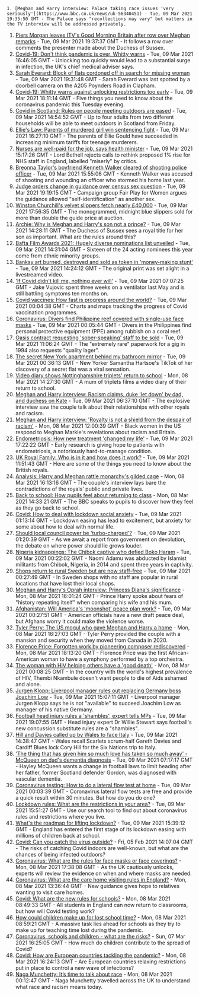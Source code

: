 
    1. [Meghan and Harry interview: Palace taking race issues 'very seriously'](https://www.bbc.co.uk/news/uk-56340451) - Tue, 09 Mar 2021 19:35:50 GMT - The Palace says "recollections may vary" but matters in the TV interview will be addressed privately.
1. [Piers Morgan leaves ITV's Good Morning Britain after row over Meghan remarks](https://www.bbc.co.uk/news/entertainment-arts-56334082) - Tue, 09 Mar 2021 19:37:37 GMT - It follows a row over comments the presenter made about the Duchess of Sussex.
1. [Covid-19: Don't think pandemic is over, Whitty warns](https://www.bbc.co.uk/news/health-56334902) - Tue, 09 Mar 2021 16:46:05 GMT - Unlocking too quickly would lead to a substantial surge in infection, the UK's chief medical adviser says.
1. [Sarah Everard: Block of flats cordoned off in search for missing woman](https://www.bbc.co.uk/news/uk-england-london-56331944) - Tue, 09 Mar 2021 19:31:48 GMT - Sarah Everard was last spotted by a doorbell camera on the A205 Poynders Road in Clapham.
1. [Covid-19: Whitty warns against unlocking restrictions too early](https://www.bbc.co.uk/news/uk-56338096) - Tue, 09 Mar 2021 18:11:14 GMT - Five things you need to know about the coronavirus pandemic this Tuesday evening.
1. [Covid in Scotland: Rules on people meeting outdoors are eased](https://www.bbc.co.uk/news/uk-scotland-56337475) - Tue, 09 Mar 2021 14:54:52 GMT - Up to four adults from two different households will be able to meet outdoors in Scotland from Friday.
1. [Ellie's Law: Parents of murdered girl win sentencing fight](https://www.bbc.co.uk/news/uk-england-wiltshire-56338217) - Tue, 09 Mar 2021 16:27:10 GMT - The parents of Ellie Gould have succeeded in increasing minimum tariffs for teenage murderers.
1. [Nurses are well-paid for the job, says health minister](https://www.bbc.co.uk/news/uk-politics-56260038) - Tue, 09 Mar 2021 15:17:26 GMT - Lord Bethell rejects calls to rethink proposed 1% rise for NHS staff in England, labelled "miserly" by critics.
1. [Breonna Taylor's boyfriend Kenneth Walker cleared of shooting police officer](https://www.bbc.co.uk/news/newsbeat-56331483) - Tue, 09 Mar 2021 15:55:06 GMT - Kenneth Walker was accused of shooting and wounding an officer who stormed his home last year.
1. [Judge orders change in guidance over census sex question](https://www.bbc.co.uk/news/uk-56338666) - Tue, 09 Mar 2021 19:19:15 GMT - Campaign group Fair Play for Women argues the guidance allowed "self-identification" as another sex.
1. [Winston Churchill's velvet slippers fetch nearly £40,000](https://www.bbc.co.uk/news/uk-england-sussex-56339967) - Tue, 09 Mar 2021 17:56:35 GMT - The monogrammed, midnight blue slippers sold for more than double the guide price at auction.
1. [Archie: Why is Meghan and Harry's son not a prince?](https://www.bbc.co.uk/news/uk-56325934) - Tue, 09 Mar 2021 14:28:11 GMT - The Duchess of Sussex sees a royal title for her son as important. What are the rules around this?
1. [Bafta Film Awards 2021: Hugely diverse nominations list unveiled](https://www.bbc.co.uk/news/entertainment-arts-56319617) - Tue, 09 Mar 2021 14:31:04 GMT - Sixteen of the 24 acting nominees this year come from ethnic minority groups.
1. [Banksy art burned, destroyed and sold as token in 'money-making stunt'](https://www.bbc.co.uk/news/technology-56335948) - Tue, 09 Mar 2021 14:24:12 GMT - The original print was set alight in a livestreamed video.
1. ['If Covid didn't kill me, nothing ever will'](https://www.bbc.co.uk/news/health-56324826) - Tue, 09 Mar 2021 07:07:25 GMT - Jake Vujovic spent three weeks on a ventilator last May and is still battling symptoms ten months on.
1. [Covid vaccines: How fast is progress around the world?](https://www.bbc.co.uk/news/world-56237778) - Tue, 09 Mar 2021 00:04:38 GMT - Charts and maps tracking the progress of Covid vaccination programmes.
1. [Coronavirus: Divers find Philippine reef covered with single-use face masks](https://www.bbc.co.uk/news/world-asia-56322369) - Tue, 09 Mar 2021 00:05:44 GMT - Divers in the Philippines find personal protective equipment (PPE) among rubbish on a coral reef.
1. [Oasis contract requesting 'sober-speaking' staff to be sold](https://www.bbc.co.uk/news/uk-england-derbyshire-56333110) - Tue, 09 Mar 2021 11:06:24 GMT - The "extremely rare" paperwork for a gig in 1994 also requests "quality lager".
1. [The secret New York apartment behind my bathroom mirror](https://www.bbc.co.uk/news/world-us-canada-56324046) - Tue, 09 Mar 2021 00:36:13 GMT - New Yorker Samantha Hartsoe's TikTok of her discovery of a secret flat was a viral sensation.
1. [Video diary shows Nottinghamshire triplets' return to school](https://www.bbc.co.uk/news/uk-england-nottinghamshire-56324013) - Mon, 08 Mar 2021 14:27:30 GMT - A mum of triplets films a video diary of their return to school.
1. [Meghan and Harry interview: Racism claims, duke 'let down' by dad, and duchess on Kate](https://www.bbc.co.uk/news/uk-56316659) - Tue, 09 Mar 2021 06:37:10 GMT - The explosive interview saw the couple talk about their relationships with other royals and racism.
1. [Meghan and Harry interview: 'Royalty is not a shield from the despair of racism'](https://www.bbc.co.uk/news/world-us-canada-56320101) - Mon, 08 Mar 2021 12:00:39 GMT - Black women in the US respond to Meghan Markle's revelations about racism and Britain.
1. [Endometriosis: How new treatment 'changed my life'](https://www.bbc.co.uk/news/health-56245521) - Tue, 09 Mar 2021 17:22:22 GMT - Early research is giving hope to patients with endometriosis, a notoriously hard-to-manage condition.
1. [UK Royal Family: Who is in it and how does it work?](https://www.bbc.co.uk/news/uk-56201331) - Tue, 09 Mar 2021 11:51:43 GMT - Here are some of the things you need to know about the British royals.
1. [Analysis: Harry and Meghan rattle monarchy's gilded cage](https://www.bbc.co.uk/news/uk-56326048) - Mon, 08 Mar 2021 16:13:16 GMT - The couple's interview lays bare the contradictions of the royals' public and private lives.
1. [Back to school: How pupils feel about returning to class](https://www.bbc.co.uk/news/uk-england-suffolk-56321188) - Mon, 08 Mar 2021 14:33:21 GMT - The BBC speaks to pupils to discover how they feel as they go back to school.
1. [Covid: How to deal with lockdown social anxiety](https://www.bbc.co.uk/news/newsbeat-56323453) - Tue, 09 Mar 2021 01:13:14 GMT - Lockdown easing has lead to excitement, but anxiety for some about how to deal with normal life.
1. [Should local council power be 'turbo-charged'?](https://www.bbc.co.uk/news/uk-politics-56324395) - Tue, 09 Mar 2021 01:20:39 GMT - As we await a report from government on devolution, the debate on where power should lie grows louder.
1. [Nigeria kidnappings: The Chibok captive who defied Boko Haram](https://www.bbc.co.uk/news/world-africa-56321789) - Tue, 09 Mar 2021 00:22:02 GMT - Naomi Adamu was abducted by Islamist militants from Chibok, Nigeria, in 2014 and spent three years in captivity.
1. [Shops return to rural Sweden but are now staff-free](https://www.bbc.co.uk/news/business-56237988) - Tue, 09 Mar 2021 00:27:49 GMT - In Sweden shops with no staff are popular in rural locations that have lost their local shops.
1. [Meghan and Harry's Oprah interview: Princess Diana's significance](https://www.bbc.co.uk/news/newsbeat-49905596) - Mon, 08 Mar 2021 16:01:24 GMT - Prince Harry spoke about fears of "history repeating itself" when comparing his wife and his mum.
1. [Afghanistan: Will America's 'moonshot' peace plan work?](https://www.bbc.co.uk/news/world-asia-56322062) - Tue, 09 Mar 2021 00:27:51 GMT - American officials have a new draft peace deal, but Afghans worry it could make the violence worse.
1. [Tyler Perry: The US mogul who gave Meghan and Harry a home](https://www.bbc.co.uk/news/world-us-canada-56320290) - Mon, 08 Mar 2021 16:27:03 GMT - Tyler Perry provided the couple with a mansion and security when they moved from Canada in 2020.
1. [Florence Price: Forgotten work by pioneering composer rediscovered](https://www.bbc.co.uk/news/entertainment-arts-56322440) - Mon, 08 Mar 2021 18:13:20 GMT - Florence Price was the first African-American woman to have a symphony performed by a top orchestra.
1. [The woman with HIV helping others have a 'good death'](https://www.bbc.co.uk/news/stories-56282751) - Mon, 08 Mar 2021 00:08:25 GMT - In the country with the world's highest prevalence of HIV, Thembi Nkambule doesn't want people to die of Aids ashamed and alone.
1. [Jurgen Klopp: Liverpool manager rules out replacing Germany boss Joachim Low](https://www.bbc.co.uk/sport/football/56335941) - Tue, 09 Mar 2021 15:07:11 GMT - Liverpool manager Jurgen Klopp says he is not "available" to succeed Joachim Low as manager of his native Germany.
1. [Football head injury rules a 'shambles', expert tells MPs](https://www.bbc.co.uk/sport/football/56336819) - Tue, 09 Mar 2021 19:07:55 GMT - Head injury expert Dr Willie Stewart says football's new concussion substitute rules are a "shambles".
1. [Hill and Davies called up by Wales to face Italy](https://www.bbc.co.uk/sport/rugby-union/56331050) - Tue, 09 Mar 2021 14:38:47 GMT - Wales recall Scarlets scrum-half Gareth Davies and Cardiff Blues lock Cory Hill for the Six Nations trip to Italy.
1. ['The thing that has given him so much love has taken so much away' - McQueen on dad's dementia diagnosis](https://www.bbc.co.uk/sport/football/56324874) - Tue, 09 Mar 2021 07:17:17 GMT - Hayley McQueen wants a change in football laws to limit heading after her father, former Scotland defender Gordon, was diagnosed with vascular dementia.
1. [Coronavirus testing: How to do a lateral flow test at home](https://www.bbc.co.uk/news/health-56326456) - Tue, 09 Mar 2021 00:03:39 GMT - Coronavirus lateral flow tests are free and provide a quick result within 30 minutes. But how do you do one?
1. [Lockdown rules: What are the restrictions in your area?](https://www.bbc.co.uk/news/uk-54373904) - Tue, 09 Mar 2021 15:51:27 GMT - Use our search tool to find out about coronavirus rules and restrictions where you live.
1. [What's the roadmap for lifting lockdown?](https://www.bbc.co.uk/news/explainers-52530518) - Tue, 09 Mar 2021 15:39:12 GMT - England has entered the first stage of its lockdown easing with millions of children back at school.
1. [Covid: Can you catch the virus outside?](https://www.bbc.co.uk/news/explainers-55680305) - Fri, 05 Feb 2021 14:07:04 GMT - The risks of catching Covid indoors are well-known, but what are the chances of being infected outdoors?
1. [Coronavirus: What are the rules for face masks or face coverings?](https://www.bbc.co.uk/news/health-51205344) - Mon, 08 Mar 2021 17:38:08 GMT - As the UK cautiously unlocks, experts will review the evidence on when and where masks are needed.
1. [Coronavirus: What are the care home visiting rules in England?](https://www.bbc.co.uk/news/explainers-53503712) - Mon, 08 Mar 2021 13:36:44 GMT - New guidance gives hope to relatives wanting to visit care homes.
1. [Covid: What are the new rules for schools?](https://www.bbc.co.uk/news/education-51643556) - Mon, 08 Mar 2021 08:49:33 GMT - All students in England can now return to classrooms, but how will Covid testing work?
1. [How could children make up for lost school time?](https://www.bbc.co.uk/news/explainers-55938837) - Mon, 08 Mar 2021 08:59:21 GMT - A massive task lies ahead for schools as they try to make up for teaching time lost during the pandemic.
1. [Coronavirus, schools and children - what are the risks?](https://www.bbc.co.uk/news/health-52003804) - Sun, 07 Mar 2021 16:25:05 GMT - How much do children contribute to the spread of Covid?
1. [Covid: How are European countries tackling the pandemic?](https://www.bbc.co.uk/news/explainers-53640249) - Mon, 08 Mar 2021 16:24:13 GMT - Are European countries relaxing restrictions put in place to control a new wave of infections?
1. [Naga Munchetty: It’s time to talk about race](https://www.bbc.co.uk/news/stories-56253480) - Mon, 08 Mar 2021 00:12:47 GMT - Naga Munchetty travelled across the UK to understand what race and racism means today.

